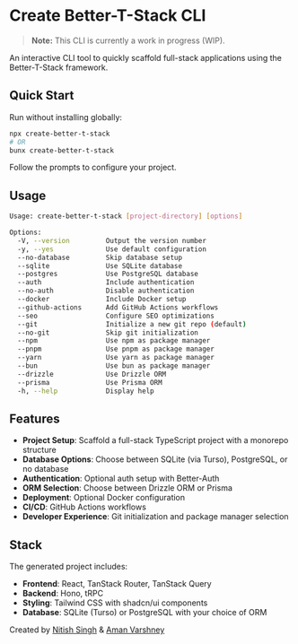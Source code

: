 # Create Better-T-Stack CLI

> **Note:** This CLI is currently a work in progress (WIP).

An interactive CLI tool to quickly scaffold full-stack applications using the Better-T-Stack framework.

## Quick Start

Run without installing globally:

```bash
npx create-better-t-stack
# OR
bunx create-better-t-stack
```

Follow the prompts to configure your project.

## Usage

```bash
Usage: create-better-t-stack [project-directory] [options]

Options:
  -V, --version         Output the version number
  -y, --yes             Use default configuration
  --no-database         Skip database setup
  --sqlite              Use SQLite database
  --postgres            Use PostgreSQL database
  --auth                Include authentication
  --no-auth             Disable authentication
  --docker              Include Docker setup
  --github-actions      Add GitHub Actions workflows
  --seo                 Configure SEO optimizations
  --git                 Initialize a new git repo (default)
  --no-git              Skip git initialization
  --npm                 Use npm as package manager
  --pnpm                Use pnpm as package manager
  --yarn                Use yarn as package manager
  --bun                 Use bun as package manager
  --drizzle             Use Drizzle ORM
  --prisma              Use Prisma ORM
  -h, --help            Display help
```

## Features

- **Project Setup**: Scaffold a full-stack TypeScript project with a monorepo structure
- **Database Options**: Choose between SQLite (via Turso), PostgreSQL, or no database
- **Authentication**: Optional auth setup with Better-Auth
- **ORM Selection**: Choose between Drizzle ORM or Prisma
- **Deployment**: Optional Docker configuration
- **CI/CD**: GitHub Actions workflows
- **Developer Experience**: Git initialization and package manager selection

## Stack

The generated project includes:

- **Frontend**: React, TanStack Router, TanStack Query
- **Backend**: Hono, tRPC
- **Styling**: Tailwind CSS with shadcn/ui components
- **Database**: SQLite (Turso) or PostgreSQL with your choice of ORM

Created by [Nitish Singh](https://github.com/FgrReloaded) & [Aman Varshney](https://github.com/AmanVarshney01)
